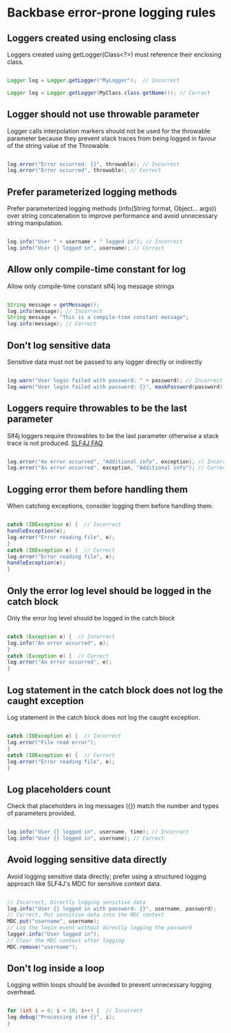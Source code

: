 # Backbase error-prone logging rules

## Loggers created using enclosing class

Loggers created using getLogger(Class<?>) must reference their enclosing class.
```java

Logger log = Logger.getLogger("MyLogger");  // Incorrect

Logger log = Logger.getLogger(MyClass.class.getName()); // Correct

```

## Logger should not use throwable parameter

Logger calls interpolation markers should not be used for the throwable parameter because they prevent stack traces from being logged in favour of the string value of the Throwable.

```java

log.error("Error occurred: {}", throwable); // Incorrect
log.error("Error occurred", throwable); // Correct

```

## Prefer parameterized logging methods

Prefer parameterized logging methods (info(String format, Object... args)) over string concatenation to improve performance and avoid unnecessary string manipulation.

```java

log.info("User " + username + " logged in"); // Incorrect
log.info("User {} logged in", username); // Correct

```



## Allow only compile-time constant for log 

Allow only compile-time constant slf4j log message strings

```java

String message = getMessage();
log.info(message); // Incorrect
String message = "This is a compile-time constant message";
log.info(message); // Correct

```



## Don't log sensitive data

Sensitive data must not be passed to any logger directly or indirectly

```java

log.warn("User login failed with password: " + password); // Incorrect
log.warn("User login failed with password: {}", maskPassword(password)); // Correct

```



## Loggers require throwables to be the last parameter 

Slf4j loggers require throwables to be the last parameter otherwise a stack trace is not produced. [SLF4J FAQ](https://www.slf4j.org/faq.html#paramException)

```java 

log.error("An error occurred", "Additional info", exception); // Incorrect
log.error("An error occurred", exception, "Additional info"); // Correct

```


## Logging error them before handling them

When catching exceptions, consider logging them before handling them.

```java

catch (IOException e) {  // Incorrect
handleException(e);  
log.error("Error reading file", e);
}
catch (IOException e) {  // Correct
log.error("Error reading file", e);
handleException(e);
}

```


## Only the error log level should be logged in the catch block

Only the error log level should be logged in the catch block

```java

catch (Exception e) {  // Incorrect
log.info("An error occurred", e);
}
catch (Exception e) {  // Correct
log.error("An error occurred", e);
}

```



## Log statement in the catch block does not log the caught exception

Log statement in the catch block does not log the caught exception.

```java

catch (IOException e) {  // Incorrect
log.error("File read error");
}
catch (IOException e) {  // Correct
log.error("Error reading file", e);
}

```



## Log placeholders count

Check that placeholders in log messages ({}) match the number and types of parameters provided.

```java

log.info("User {} logged in", username, time); // Incorrect
log.info("User {} logged in", username); // Correct

```


## Avoid logging sensitive data directly

Avoid logging sensitive data directly; prefer using a structured logging approach like SLF4J's MDC for sensitive context data.

```java

// Incorrect, Directly logging sensitive data
log.info("User {} logged in with password: {}", username, password);
// Correct, Put sensitive data into the MDC context
MDC.put("username", username);
// Log the login event without directly logging the password
logger.info("User logged in");
// Clear the MDC context after logging
MDC.remove("username");

```



## Don't log inside a loop

Logging within loops should be avoided to prevent unnecessary logging overhead.

```java

for (int i = 0; i < 10; i++) {  // Incorrect
log.debug("Processing item {}", i);  
}

```



 